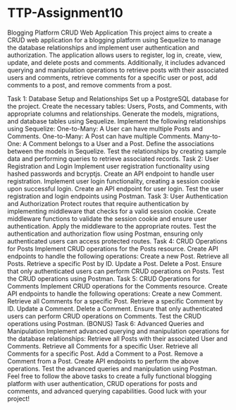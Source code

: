 # TTP-Assignment10


Blogging Platform CRUD Web Application
This project aims to create a CRUD web application for a blogging platform using Sequelize to manage the database relationships and implement user authentication and authorization. The application allows users to register, log in, create, view, update, and delete posts and comments. Additionally, it includes advanced querying and manipulation operations to retrieve posts with their associated users and comments, retrieve comments for a specific user or post, add comments to a post, and remove comments from a post.

Task 1: Database Setup and Relationships
Set up a PostgreSQL database for the project.
Create the necessary tables: Users, Posts, and Comments, with appropriate columns and relationships.
Generate the models, migrations, and database tables using Sequelize.
Implement the following relationships using Sequelize:
One-to-Many: A User can have multiple Posts and Comments.
One-to-Many: A Post can have multiple Comments.
Many-to-One: A Comment belongs to a User and a Post.
Define the associations between the models in Sequelize.
Test the relationships by creating sample data and performing queries to retrieve associated records.
Task 2: User Registration and Login
Implement user registration functionality using hashed passwords and bcryptjs.
Create an API endpoint to handle user registration.
Implement user login functionality, creating a session cookie upon successful login.
Create an API endpoint for user login.
Test the user registration and login endpoints using Postman.
Task 3: User Authentication and Authorization
Protect routes that require authentication by implementing middleware that checks for a valid session cookie.
Create middleware functions to validate the session cookie and ensure user authentication.
Apply the middleware to the appropriate routes.
Test the authentication and authorization flow using Postman, ensuring only authenticated users can access protected routes.
Task 4: CRUD Operations for Posts
Implement CRUD operations for the Posts resource.
Create API endpoints to handle the following operations:
Create a new Post.
Retrieve all Posts.
Retrieve a specific Post by ID.
Update a Post.
Delete a Post.
Ensure that only authenticated users can perform CRUD operations on Posts.
Test the CRUD operations using Postman.
Task 5: CRUD Operations for Comments
Implement CRUD operations for the Comments resource.
Create API endpoints to handle the following operations:
Create a new Comment.
Retrieve all Comments for a specific Post.
Retrieve a specific Comment by ID.
Update a Comment.
Delete a Comment.
Ensure that only authenticated users can perform CRUD operations on Comments.
Test the CRUD operations using Postman.
(BONUS) Task 6: Advanced Queries and Manipulation
Implement advanced querying and manipulation operations for the database relationships:
Retrieve all Posts with their associated User and Comments.
Retrieve all Comments for a specific User.
Retrieve all Comments for a specific Post.
Add a Comment to a Post.
Remove a Comment from a Post.
Create API endpoints to perform the above operations.
Test the advanced queries and manipulation using Postman.
Feel free to follow the above tasks to create a fully functional blogging platform with user authentication, CRUD operations for posts and comments, and advanced querying capabilities. Good luck with your project!
